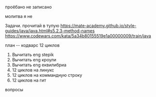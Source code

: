 проёбано не записано


молитва я не

Задачи.
прочитай в тупую 
https://mate-academy.github.io/style-guides/java/java.html#s5.2.3-method-names
https://www.codewars.com/kata/5a34b80155519e1a00000009/train/java

план
-- кодварс 12 циклов
1. Вычитать eng stepik 
1. Вычитать eng кроули 
1. Вычитать eng еквилибриа 
1. 12 циклов на линукс
1. 12 циклов на коммандную строку
1. 12 циклов на гит

вопросы


